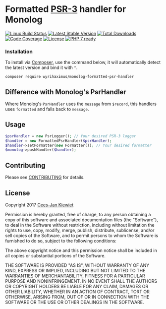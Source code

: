 # Formatted [PSR-3](http://www.php-fig.org/psr/psr-3/) handler for Monolog

[![Linux Build Status](https://travis-ci.org/WyriHaximus/php-monolog-formatted-psr-handler.png)](https://travis-ci.org/WyriHaximus/php-monolog-formatted-psr-handler)
[![Latest Stable Version](https://poser.pugx.org/WyriHaximus/monolog-formatted-psr-handler/v/stable.png)](https://packagist.org/packages/WyriHaximus/monolog-formatted-psr-handler)
[![Total Downloads](https://poser.pugx.org/WyriHaximus/monolog-formatted-psr-handler/downloads.png)](https://packagist.org/packages/WyriHaximus/monolog-formatted-psr-handler/stats)
[![Code Coverage](https://scrutinizer-ci.com/g/WyriHaximus/php-monolog-formatted-psr-handler/badges/coverage.png?b=master)](https://scrutinizer-ci.com/g/WyriHaximus/php-monolog-formatted-psr-handler/?branch=master)
[![License](https://poser.pugx.org/WyriHaximus/monolog-formatted-psr-handler/license.png)](https://packagist.org/packages/wyrihaximus/monolog-formatted-psr-handler)
[![PHP 7 ready](http://php7ready.timesplinter.ch/WyriHaximus/php-monolog-formatted-psr-handler/badge.svg)](https://travis-ci.org/WyriHaximus/php-monolog-formatted-psr-handler)

### Installation ###

To install via [Composer](http://getcomposer.org/), use the command below, it will automatically detect the latest version and bind it with `^`.

```
composer require wyrihaximus/monolog-formatted-psr-handler 
```

## Difference with Monolog's PsrHandler ##

Where Monolog's `PsrHandler` uses the `message` from `$record`, this handlers uses `formatted` and falls back to `message`.

## Usage ##

```php
$psrHandler = new PsrLogger(); // Your desired PSR-3 logger
$handler = new FormattedPsrHandler($psrHandler);
$handler->setFormatter(new Formatter()); // Your desired formatter
$monolog->pushHandler($handler);
```

## Contributing ##

Please see [CONTRIBUTING](CONTRIBUTING.md) for details.

## License ##

Copyright 2017 [Cees-Jan Kiewiet](http://wyrihaximus.net/)

Permission is hereby granted, free of charge, to any person
obtaining a copy of this software and associated documentation
files (the "Software"), to deal in the Software without
restriction, including without limitation the rights to use,
copy, modify, merge, publish, distribute, sublicense, and/or sell
copies of the Software, and to permit persons to whom the
Software is furnished to do so, subject to the following
conditions:

The above copyright notice and this permission notice shall be
included in all copies or substantial portions of the Software.

THE SOFTWARE IS PROVIDED "AS IS", WITHOUT WARRANTY OF ANY KIND,
EXPRESS OR IMPLIED, INCLUDING BUT NOT LIMITED TO THE WARRANTIES
OF MERCHANTABILITY, FITNESS FOR A PARTICULAR PURPOSE AND
NONINFRINGEMENT. IN NO EVENT SHALL THE AUTHORS OR COPYRIGHT
HOLDERS BE LIABLE FOR ANY CLAIM, DAMAGES OR OTHER LIABILITY,
WHETHER IN AN ACTION OF CONTRACT, TORT OR OTHERWISE, ARISING
FROM, OUT OF OR IN CONNECTION WITH THE SOFTWARE OR THE USE OR
OTHER DEALINGS IN THE SOFTWARE.
